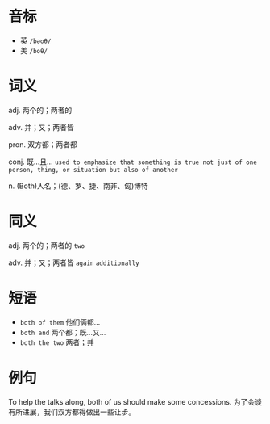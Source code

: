# 音标

- 英 `/bəʊθ/`
- 美 `/boθ/`

# 词义

adj. 两个的；两者的


adv. 并；又；两者皆


pron. 双方都；两者都


conj. 既…且…
`used to emphasize that something is true not just of one person, thing, or situation but also of another`

n. (Both)人名；(德、罗、捷、南非、匈)博特


# 同义

adj. 两个的；两者的
`two`

adv. 并；又；两者皆
`again` `additionally`

# 短语

- `both of them` 他们俩都…
- `both and` 两个都；既...又...
- `both the two` 两者；并

# 例句

To help the talks along, both of us should make some concessions.
为了会谈有所进展，我们双方都得做出一些让步。


